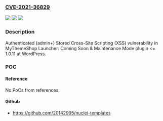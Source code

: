 ### [CVE-2021-36829](https://cve.mitre.org/cgi-bin/cvename.cgi?name=CVE-2021-36829)
![](https://img.shields.io/static/v1?label=Product&message=Launcher%3A%20Coming%20Soon%20%26%20Maintenance%20Mode%20(WordPress%20plugin)&color=blue)
![](https://img.shields.io/static/v1?label=Version&message=%3C%3D%201.0.11%3C%3D%201.0.11%20&color=brighgreen)
![](https://img.shields.io/static/v1?label=Vulnerability&message=CWE-79%20Cross-site%20Scripting%20(XSS)&color=brighgreen)

### Description

Authenticated (admin+) Stored Cross-Site Scripting (XSS) vulnerability in MyThemeShop Launcher: Coming Soon & Maintenance Mode plugin <= 1.0.11 at WordPress.

### POC

#### Reference
No PoCs from references.

#### Github
- https://github.com/20142995/nuclei-templates

